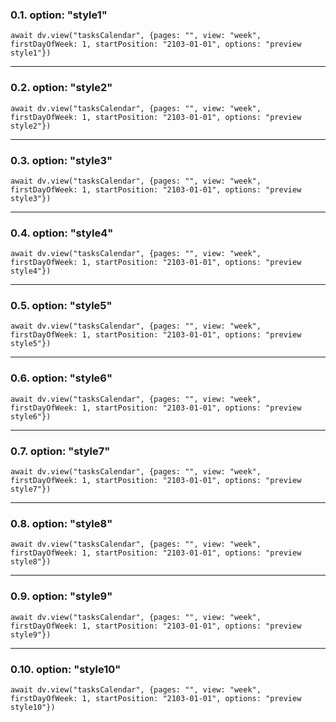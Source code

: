### 0.1. option: "style1"

```dataviewjs
await dv.view("tasksCalendar", {pages: "", view: "week",  firstDayOfWeek: 1, startPosition: "2103-01-01", options: "preview style1"})
```

---

### 0.2. option: "style2"

```dataviewjs
await dv.view("tasksCalendar", {pages: "", view: "week",  firstDayOfWeek: 1, startPosition: "2103-01-01", options: "preview style2"})
```

---

### 0.3. option: "style3"

```dataviewjs
await dv.view("tasksCalendar", {pages: "", view: "week",  firstDayOfWeek: 1, startPosition: "2103-01-01", options: "preview style3"})
```

---

### 0.4. option: "style4"

```dataviewjs
await dv.view("tasksCalendar", {pages: "", view: "week",  firstDayOfWeek: 1, startPosition: "2103-01-01", options: "preview style4"})
```

---

### 0.5. option: "style5"

```dataviewjs
await dv.view("tasksCalendar", {pages: "", view: "week",  firstDayOfWeek: 1, startPosition: "2103-01-01", options: "preview style5"})
```

---

### 0.6. option: "style6"

```dataviewjs
await dv.view("tasksCalendar", {pages: "", view: "week",  firstDayOfWeek: 1, startPosition: "2103-01-01", options: "preview style6"})
```

---

### 0.7. option: "style7"

```dataviewjs
await dv.view("tasksCalendar", {pages: "", view: "week",  firstDayOfWeek: 1, startPosition: "2103-01-01", options: "preview style7"})
```

---

### 0.8. option: "style8"

```dataviewjs
await dv.view("tasksCalendar", {pages: "", view: "week",  firstDayOfWeek: 1, startPosition: "2103-01-01", options: "preview style8"})
```

---

### 0.9. option: "style9"

```dataviewjs
await dv.view("tasksCalendar", {pages: "", view: "week",  firstDayOfWeek: 1, startPosition: "2103-01-01", options: "preview style9"})
```

---

### 0.10. option: "style10"

```dataviewjs
await dv.view("tasksCalendar", {pages: "", view: "week",  firstDayOfWeek: 1, startPosition: "2103-01-01", options: "preview style10"})
```
